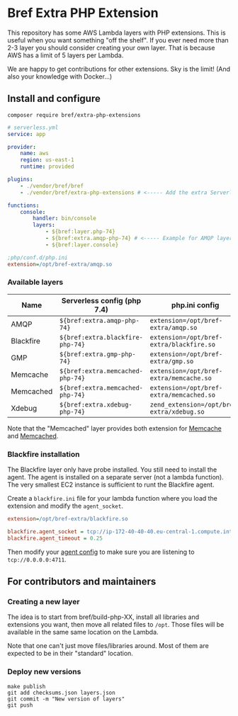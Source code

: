 # Bref Extra PHP Extension

This repository has some AWS Lambda layers with PHP extensions. This is useful when you want something "off the shelf". 
If you ever need more than 2-3 layer you should consider creating your own layer. That is because AWS has
a limit of 5 layers per Lambda.

We are happy to get contributions for other extensions. Sky is the limit! (And also your knowledge with Docker...)

## Install and configure

```cli
composer require bref/extra-php-extensions
```

```yaml
# serverless.yml
service: app

provider:
    name: aws
    region: us-east-1
    runtime: provided

plugins:
    - ./vendor/bref/bref
    - ./vendor/bref/extra-php-extensions # <----- Add the extra Serverless plugin

functions:
    console:
        handler: bin/console
        layers:
            - ${bref:layer.php-74} 
            - ${bref:extra.amqp-php-74} # <----- Example for AMQP layer
            - ${bref:layer.console}
```

```ini
;php/conf.d/php.ini
extension=/opt/bref-extra/amqp.so
```

### Available layers

| Name | Serverless config (php 7.4) | php.ini config |
| ---- | ----------------------------| -------------- |
| AMQP | `${bref:extra.amqp-php-74}` | `extension=/opt/bref-extra/amqp.so` |
| Blackfire | `${bref:extra.blackfire-php-74}` | `extension=/opt/bref-extra/blackfire.so` |
| GMP | `${bref:extra.gmp-php-74}` | `extension=/opt/bref-extra/gmp.so` |
| Memcache | `${bref:extra.memcached-php-74}` | `extension=/opt/bref-extra/memcache.so` |
| Memcached | `${bref:extra.memcached-php-74}` | `extension=/opt/bref-extra/memcached.so` |
| Xdebug | `${bref:extra.xdebug-php-74}` | `zend_extension=/opt/bref-extra/xdebug.so` |

Note that the "Memcached" layer provides both extension for [Memcache](https://pecl.php.net/package/memcache) and [Memcached](https://pecl.php.net/package/memcached). 

### Blackfire installation

The Blackfire layer only have probe installed. You still need to install the agent. 
The agent is installed on a separate server (not a lambda function). The very smallest 
EC2 instance is sufficient to runt the Blackfire agent.

Create a `blackfire.ini` file for your lambda function where you load the extension 
and modify the `agent_socket`.

```ini
extension=/opt/bref-extra/blackfire.so

blackfire.agent_socket = tcp://ip-172-40-40-40.eu-central-1.compute.internal:4711
blackfire.agent_timeout = 0.25
```

Then modify your [agent config](https://blackfire.io/docs/reference-guide/configuration#agent-configuration) 
to make sure you are listening to `tcp://0.0.0.0:4711`.  

## For contributors and maintainers

### Creating a new layer

The idea is to start from bref/build-php-XX, install all libraries and extensions
you want, then move all related files to `/opt`. Those files will be available in
the same same location on the Lambda.

Note that one can't just move files/libraries around. Most of them are expected to
be in their "standard" location.  

### Deploy new versions

```
make publish
git add checksums.json layers.json
git commit -m "New version of layers"
git push
```
